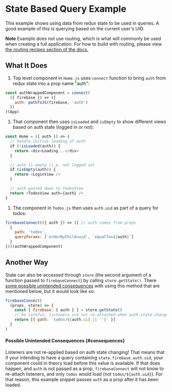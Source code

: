# State Based Query Example

This example shows using data from redux state to be used in queries. A good example of this is querying based on the current user's UID.

**Note** Example does not use routing, which is what will commonly be used when creating a full application. For how to build with routing, please view [the routing recipes section of the docs.](/docs/recipes/routing.md/)

## What It Does

1. Top level component in `Home.js` uses `connect` function to bring `auth` from redux state into a prop name "auth":
  ```js
  const authWrappedComponent = connect(
    ({ firebase }) => ({
      auth: pathToJS(firebase, 'auth')
    })
  )(App)
  ```

1. That component then uses `isLoaded` and `isEmpty` to show different views based on auth state (logged in or not):

  ```js
  const Home = ({ auth }) => {
    // handle initial loading of auth
    if (!isLoaded(auth)) {
      return <div>Loading...</div>
    }

    // auth is empty (i.e. not logged in)
    if (isEmpty(auth)) {
      return <LoginView />
    }

    // auth passed down to TodosView
    return <TodosView auth={auth} />
  }
  ```

1. The component in `Todos.js` then uses `auth.uid` as part of a query for todos:

  ```js
  firebaseConnect(({ auth }) => ([ // auth comes from props
    {
      path: 'todos',
      queryParams: ['orderByChild=uid', `equalTo=${auth}`]
    }
  ]))(authWrappedComponent)
  ```

## Another Way

State can also be accessed through `store` (the second argument of a function passed to `firebaseConnect`) by calling `store.getState()`. There [some possible unintended consequences](#consequences) with using this method that are mentioned below, but it would look like so:

```js
firebaseConnect(
  (props, store) => {
    const { firebase: { auth } } = store.getState()
    // be careful, listeners are not re-attached when auth state changes unless props change
    return [{ path: `todos/${auth.uid || ''}` }]
  }
)
```

#### Possible Unintended Consequences {#consequences}

Listeners are not re-applied based on auth state changing! That means that if your intending to have a query containing `state.firebase.auth.uid`, your component could in theory load before this value is available. If that does happen, and `auth` is not passed as a prop, `firebaseConnect` will not know to re-attach listeners, and only `todos` would load (not `todos/${auth.uid}`). For that reason, this example snippet passes `auth` as a prop after it has been loaded.
